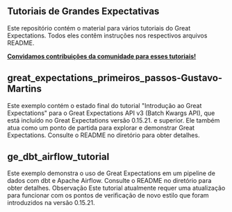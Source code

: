 ## Tutoriais de Grandes Expectativas
Este repositório contém o material para vários tutoriais do Great Expectations. Todos eles contêm instruções nos respectivos arquivos README.

**[Convidamos contribuições da comunidade para esses tutoriais!](https://docs.greatexpectations.io/docs/)**


## great_expectations_primeiros_passos-Gustavo-Martins
Este exemplo contém o estado final do tutorial "Introdução ao Great Expectations" para o Great Expectations API v3 (Batch Kwargs API), que está incluído no Great Expectations versão 0.15.21. e superior. Ele também atua como um ponto de partida para explorar e demonstrar Great Expectations. Consulte o README no diretório para obter detalhes.

## ge_dbt_airflow_tutorial
Este exemplo demonstra o uso de Great Expectations em um pipeline de dados com dbt e Apache Airflow. Consulte o README no diretório para obter detalhes. Observação Este tutorial atualmente requer uma atualização para funcionar com os pontos de verificação de novo estilo que foram introduzidos na versão 0.15.21.
